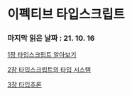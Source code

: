 # 이펙티브 타입스크립트

### 마지막 읽은 날짜 : 21. 10. 16

[1장 타입스크립트 알아보기](./1%EC%9E%A5_%ED%83%80%EC%9E%85%EC%8A%A4%ED%81%AC%EB%A6%BD%ED%8A%B8_%EC%95%8C%EC%95%84%EB%B3%B4%EA%B8%B0.md)

[2장 타입스크립트의 타입 시스템](./2%EC%9E%A5_%ED%83%80%EC%9E%85%EC%8A%A4%ED%81%AC%EB%A6%BD%ED%8A%B8%EC%9D%98_%ED%83%80%EC%9E%85_%EC%8B%9C%EC%8A%A4%ED%85%9C.md)

[3장 타입추론](./3%EC%9E%A5_%ED%83%80%EC%9E%85%EC%B6%94%EB%A1%A0.md)
